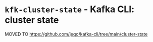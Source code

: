 # `kfk-cluster-state` - Kafka CLI: cluster state

MOVED TO https://github.com/jeqo/kafka-cli/tree/main/cluster-state
